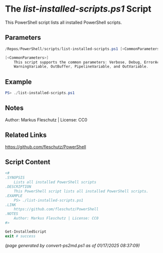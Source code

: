 The *list-installed-scripts.ps1* Script
===========================

This PowerShell script lists all installed PowerShell scripts.

Parameters
----------
```powershell
/Repos/PowerShell/scripts/list-installed-scripts.ps1 [<CommonParameters>]

[<CommonParameters>]
    This script supports the common parameters: Verbose, Debug, ErrorAction, ErrorVariable, WarningAction, 
    WarningVariable, OutBuffer, PipelineVariable, and OutVariable.
```

Example
-------
```powershell
PS> ./list-installed-scripts.ps1

```

Notes
-----
Author: Markus Fleschutz | License: CC0

Related Links
-------------
https://github.com/fleschutz/PowerShell

Script Content
--------------
```powershell
<#
.SYNOPSIS
	Lists all installed PowerShell scripts 
.DESCRIPTION
	This PowerShell script lists all installed PowerShell scripts.
.EXAMPLE
	PS> ./list-installed-scripts.ps1
.LINK
	https://github.com/fleschutz/PowerShell
.NOTES
	Author: Markus Fleschutz | License: CC0
#>

Get-InstalledScript
exit # success
```

*(page generated by convert-ps2md.ps1 as of 01/17/2025 08:37:09)*
